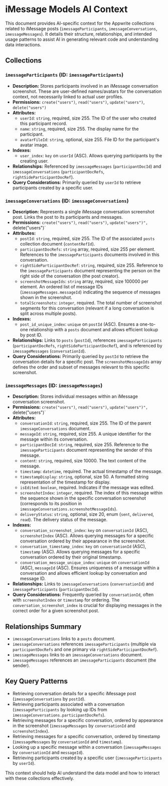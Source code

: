 # iMessage Models AI Context

This document provides AI-specific context for the Appwrite collections related to iMessage posts (`imessageParticipants`, `imessageConversations`, `imessageMessages`). It details their structure, relationships, and intended usage patterns to assist AI in generating relevant code and understanding data interactions.

## Collections

### `imessageParticipants` (ID: `imessageParticipants`)

- **Description:** Stores participants involved in an iMessage conversation screenshot. These are user-defined names/avatars for the conversation context, not necessarily linked to actual user profiles.
- **Permissions:** `create("users")`, `read("users")`, `update("users")`, `delete("users")`
- **Attributes:**
    - `userId`: `string`, required, size 255. The ID of the user who created this participant record.
    - `name`: `string`, required, size 255. The display name for the participant.
    - `avatarFileId`: `string`, optional, size 255. File ID for the participant's avatar image.
- **Indexes:**
    - `user_index`: `key` on `userId` (ASC). Allows querying participants by the creating user.
- **Relationships:** Referenced by `imessageMessages` (`participantDocId`) and `imessageConversations` (`participantDocRefs`, `rightSideParticipantDocRef`).
- **Query Considerations:** Primarily queried by `userId` to retrieve participants created by a specific user.

### `imessageConversations` (ID: `imessageConversations`)

- **Description:** Represents a single iMessage conversation screenshot post. Links the post to its participants and messages.
- **Permissions:** `create("users")`, `read("users")`, `update("users")", `delete("users")`
- **Attributes:**
    - `postId`: `string`, required, size 255. The ID of the associated `posts` collection document (`contentRefId`).
    - `participantDocRefs`: `string` array, required, size 255 per element. References to the `imessageParticipants` documents involved in this conversation.
    - `rightSideParticipantDocRef`: `string`, required, size 255. Reference to the `imessageParticipants` document representing the person on the right side of the conversation (the post creator).
    - `screenshotMessageIds`: `string` array, required, size 100000 per element. An ordered list of message IDs (`imessageMessages.messageId`) indicating the sequence of messages shown in the screenshot.
    - `totalScreenshots`: `integer`, required. The total number of screenshot segments for this conversation (relevant if a long conversation is split across multiple posts).
- **Indexes:**
    - `post_id_unique_index`: `unique` on `postId` (ASC). Ensures a one-to-one relationship with a `posts` document and allows efficient lookup by post ID.
- **Relationships:** Links to `posts` (`postId`), references `imessageParticipants` (`participantDocRefs`, `rightSideParticipantDocRef`), and is referenced by `imessageMessages` (`conversationId`).
- **Query Considerations:** Primarily queried by `postId` to retrieve the conversation details for a specific post. The `screenshotMessageIds` array defines the order and subset of messages relevant to this specific screenshot.

### `imessageMessages` (ID: `imessageMessages`)

- **Description:** Stores individual messages within an iMessage conversation screenshot.
- **Permissions:** `create("users")`, `read("users")`, `update("users")", `delete("users")`
- **Attributes:**
    - `conversationId`: `string`, required, size 255. The ID of the parent `imessageConversations` document.
    - `messageId`: `string`, required, size 255. A unique identifier for the message within its conversation.
    - `participantDocId`: `string`, required, size 255. Reference to the `imessageParticipants` document representing the sender of this message.
    - `content`: `string`, required, size 10000. The text content of the message.
    - `timestamp`: `datetime`, required. The actual timestamp of the message.
    - `timestampDisplay`: `string`, optional, size 50. A formatted string representation of the timestamp for display.
    - `isEdited`: `boolean`, required. Indicates if the message was edited.
    - `screenshotIndex`: `integer`, required. The index of this message within the sequence shown in the specific conversation screenshot (corresponds to its position in `imessageConversations.screenshotMessageIds`).
    - `deliveryStatus`: `string`, optional, size 20, enum (`sent`, `delivered`, `read`). The delivery status of the message.
- **Indexes:**
    - `conversation_screenshot_index`: `key` on `conversationId` (ASC), `screenshotIndex` (ASC). Allows querying messages for a specific conversation ordered by their appearance in the screenshot.
    - `conversation_timestamp_index`: `key` on `conversationId` (ASC), `timestamp` (ASC). Allows querying messages for a specific conversation ordered by their original timestamp.
    - `conversation_message_unique_index`: `unique` on `conversationId` (ASC), `messageId` (ASC). Ensures uniqueness of a message within a conversation and allows efficient lookup by conversation and message ID.
- **Relationships:** Links to `imessageConversations` (`conversationId`) and `imessageParticipants` (`participantDocId`).
- **Query Considerations:** Frequently queried by `conversationId`, often with `screenshotIndex` or `timestamp` for ordering. The `conversation_screenshot_index` is crucial for displaying messages in the correct order for a given screenshot post.

## Relationships Summary

- `imessageConversations` links to a `posts` document.
- `imessageConversations` references `imessageParticipants` (multiple via `participantDocRefs` and one primary via `rightSideParticipantDocRef`).
- `imessageMessages` links to an `imessageConversations` document.
- `imessageMessages` references an `imessageParticipants` document (the sender).

## Key Query Patterns

- Retrieving conversation details for a specific iMessage post (`imessageConversations` by `postId`).
- Retrieving participants associated with a conversation (`imessageParticipants` by looking up IDs from `imessageConversations.participantDocRefs`).
- Retrieving messages for a specific conversation, ordered by appearance in the screenshot (`imessageMessages` by `conversationId` and `screenshotIndex`).
- Retrieving messages for a specific conversation, ordered by timestamp (`imessageMessages` by `conversationId` and `timestamp`).
- Looking up a specific message within a conversation (`imessageMessages` by `conversationId` and `messageId`).
- Retrieving participants created by a specific user (`imessageParticipants` by `userId`).

This context should help AI understand the data model and how to interact with these collections effectively.
